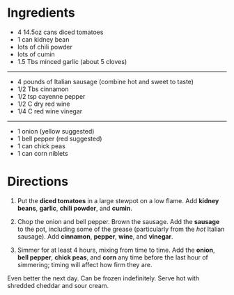 Ingredients
===========

* 4 14.5oz cans diced tomatoes
* 1 can kidney bean
* lots of chili powder
* lots of cumin
* 1.5 Tbs minced garlic (about 5 cloves)

- - -

* 4 pounds of Italian sausage (combine hot and sweet to taste)
* 1/2 Tbs cinnamon
* 1/2 tsp cayenne pepper
* 1/2 C dry red wine
* 1/4 C red wine vinegar

- - -

* 1 onion (yellow suggested)
* 1 bell pepper (red suggested)
* 1 can chick peas
* 1 can corn niblets

Directions
==========

1. Put the **diced tomatoes** in a large stewpot on a low flame. Add
   **kidney beans**, **garlic**, **chili powder**, and **cumin**.

2. Chop the onion and bell pepper. Brown the sausage. Add the **sausage** to
   the pot, including some of the grease (particularly from the *hot*
   Italian sausage). Add **cinnamon**, **pepper**, **wine**, and
   **vinegar**.

3. Simmer for at least 4 hours, mixing from time to time. Add the **onion**,
   **bell pepper**, **chick peas**, and **corn** any time before the last
   hour of simmering; timing will affect how firm they are.

Even better the next day. Can be frozen indefinitely. Serve hot with
shredded cheddar and sour cream.

